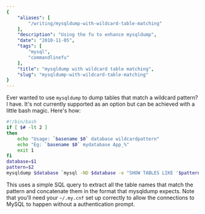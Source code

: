 ```yaml
---
{
    "aliases": [
        "/writing/mysqldump-with-wildcard-table-matching"
    ],
    "description": "Using the fu to enhance mysqldump",
    "date": "2010-11-05",
    "tags": [
        "mysql",
        "commandlinefu"
    ],
    "title": "mysqldump with wildcard table matching",
    "slug": "mysqldump-with-wildcard-table-matching"
}
---
```



Ever wanted to use `mysqldump` to dump tables that match a wildcard
pattern? I have. It's not currently supported as an option but can be
achieved with a little bash magic. Here's how:

``` bash
#!/bin/bash
if [ $# -lt 2 ]
then
    echo "Usage: `basename $0` database wildcardpattern"
    echo "Eg: `basename $0` mydatabase App_%"
    exit 1
fi
database=$1
pattern=$2
mysqldump $database `mysql -ND $database -e "SHOW TABLES LIKE '$pattern'" | awk '{printf $1" "}'`
```

This uses a simple SQL query to extract all the table names that match
the pattern and concatenate them in the format that mysqldump expects.
Note that you'll need your `~/.my.cnf` set up correctly to allow the
connections to MySQL to happen without a authentication prompt.
